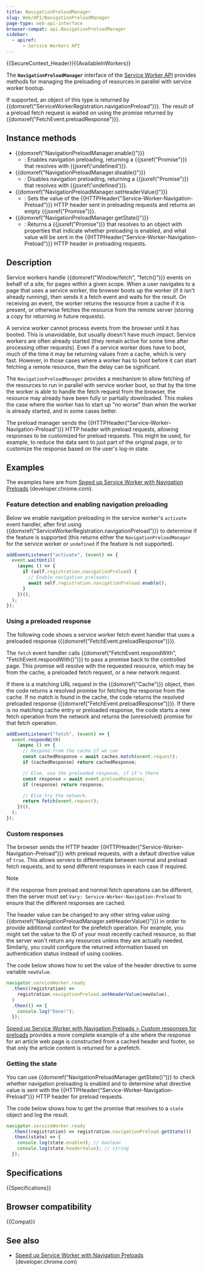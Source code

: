 ```yaml
---
title: NavigationPreloadManager
slug: Web/API/NavigationPreloadManager
page-type: web-api-interface
browser-compat: api.NavigationPreloadManager
sidebar:
  - apiref:
      - Service Workers API
---
```


{{SecureContext_Header}}{{AvailableInWorkers}}

The **`NavigationPreloadManager`** interface of the [Service Worker API](/en-US/docs/Web/API/Service_Worker_API) provides methods for managing the preloading of resources in parallel with service worker bootup.

If supported, an object of this type is returned by {{domxref("ServiceWorkerRegistration.navigationPreload")}}.
The result of a preload fetch request is waited on using the promise returned by {{domxref("FetchEvent.preloadResponse")}}.

## Instance methods

- {{domxref("NavigationPreloadManager.enable()")}}
  - : Enables navigation preloading, returning a {{jsxref("Promise")}} that resolves with {{jsxref('undefined')}}.
- {{domxref("NavigationPreloadManager.disable()")}}
  - : Disables navigation preloading, returning a {{jsxref("Promise")}} that resolves with {{jsxref('undefined')}}.
- {{domxref("NavigationPreloadManager.setHeaderValue()")}}
  - : Sets the value of the {{HTTPHeader("Service-Worker-Navigation-Preload")}} HTTP header sent in preloading requests and returns an empty {{jsxref("Promise")}}.
- {{domxref("NavigationPreloadManager.getState()")}}
  - : Returns a {{jsxref("Promise")}} that resolves to an object with properties that indicate whether preloading is enabled, and what value will be sent in the {{HTTPHeader("Service-Worker-Navigation-Preload")}} HTTP header in preloading requests.

## Description

Service workers handle {{domxref("Window/fetch", "fetch()")}} events on behalf of a site, for pages within a given scope.
When a user navigates to a page that uses a service worker, the browser boots up the worker (if it isn't already running), then sends it a fetch event and waits for the result.
On receiving an event, the worker returns the resource from a cache if it is present, or otherwise fetches the resource from the remote server (storing a copy for returning in future requests).

A service worker cannot process events from the browser until it has booted.
This is unavoidable, but usually doesn't have much impact.
Service workers are often already started (they remain active for some time after processing other requests).
Even if a service worker does have to boot, much of the time it may be returning values from a cache, which is very fast.
However, in those cases where a worker has to boot before it can start fetching a remote resource, then the delay can be significant.

The `NavigationPreloadManager` provides a mechanism to allow fetching of the resources to run in parallel with service worker boot, so that by the time the worker is able to handle the fetch request from the browser, the resource may already have been fully or partially downloaded.
This makes the case where the worker has to start up "no worse" than when the worker is already started, and in some cases better.

The preload manager sends the {{HTTPHeader("Service-Worker-Navigation-Preload")}} HTTP header with preload requests, allowing responses to be customized for preload requests.
This might be used, for example, to reduce the data sent to just part of the original page, or to customize the response based on the user's log-in state.

## Examples

The examples here are from [Speed up Service Worker with Navigation Preloads](https://web.dev/blog/navigation-preload) (developer.chrome.com).

### Feature detection and enabling navigation preloading

Below we enable navigation preloading in the service worker's `activate` event handler, after first using {{domxref("ServiceWorkerRegistration.navigationPreload")}} to determine if the feature is supported (this returns either the `NavigationPreloadManager` for the service worker or `undefined` if the feature is not supported).

```js
addEventListener("activate", (event) => {
  event.waitUntil(
    (async () => {
      if (self.registration.navigationPreload) {
        // Enable navigation preloads!
        await self.registration.navigationPreload.enable();
      }
    })(),
  );
});
```

### Using a preloaded response

The following code shows a service worker fetch event handler that uses a preloaded response ({{domxref("FetchEvent.preloadResponse")}}).

The `fetch` event handler calls {{domxref("FetchEvent.respondWith", "FetchEvent.respondWith()")}} to pass a promise back to the controlled page.
This promise will resolve with the requested resource, which may be from the cache, a preloaded fetch request, or a new network request.

If there is a matching URL request in the {{domxref("Cache")}} object, then the code returns a resolved promise for fetching the response from the cache.
If no match is found in the cache, the code returns the resolved preloaded response ({{domxref("FetchEvent.preloadResponse")}}).
If there is no matching cache entry or preloaded response, the code starts a new fetch operation from the network and returns the (unresolved) promise for that fetch operation.

```js
addEventListener("fetch", (event) => {
  event.respondWith(
    (async () => {
      // Respond from the cache if we can
      const cachedResponse = await caches.match(event.request);
      if (cachedResponse) return cachedResponse;

      // Else, use the preloaded response, if it's there
      const response = await event.preloadResponse;
      if (response) return response;

      // Else try the network.
      return fetch(event.request);
    })(),
  );
});
```

### Custom responses

The browser sends the HTTP header {{HTTPHeader("Service-Worker-Navigation-Preload")}} with preload requests, with a default directive value of `true`.
This allows servers to differentiate between normal and preload fetch requests, and to send different responses in each case if required.

> [!NOTE]
> If the response from preload and normal fetch operations can be different, then the server must set `Vary: Service-Worker-Navigation-Preload` to ensure that the different responses are cached.

The header value can be changed to any other string value using {{domxref("NavigationPreloadManager.setHeaderValue()")}} in order to provide additional context for the prefetch operation.
For example, you might set the value to the ID of your most recently cached resource, so that the server won't return any resources unless they are actually needed.
Similarly, you could configure the returned information based on authentication status instead of using cookies.

The code below shows how to set the value of the header directive to some variable `newValue`.

```js
navigator.serviceWorker.ready
  .then((registration) =>
    registration.navigationPreload.setHeaderValue(newValue),
  )
  .then(() => {
    console.log("Done!");
  });
```

[Speed up Service Worker with Navigation Preloads > Custom responses for preloads](https://web.dev/blog/navigation-preload) provides a more complete example of a site where the response for an article web page is constructed from a cached header and footer, so that only the article content is returned for a prefetch.

### Getting the state

You can use {{domxref("NavigationPreloadManager.getState()")}} to check whether navigation preloading is enabled and to determine what directive value is sent with the
{{HTTPHeader("Service-Worker-Navigation-Preload")}} HTTP header for preload requests.

The code below shows how to get the promise that resolves to a `state` object and log the result.

```js
navigator.serviceWorker.ready
  .then((registration) => registration.navigationPreload.getState())
  .then((state) => {
    console.log(state.enabled); // boolean
    console.log(state.headerValue); // string
  });
```

## Specifications

{{Specifications}}

## Browser compatibility

{{Compat}}

## See also

- [Speed up Service Worker with Navigation Preloads](https://web.dev/blog/navigation-preload) (developer.chrome.com)
